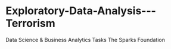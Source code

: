 # Exploratory-Data-Analysis---Terrorism
Data Science  &amp; Business Analytics Tasks The Sparks Foundation
